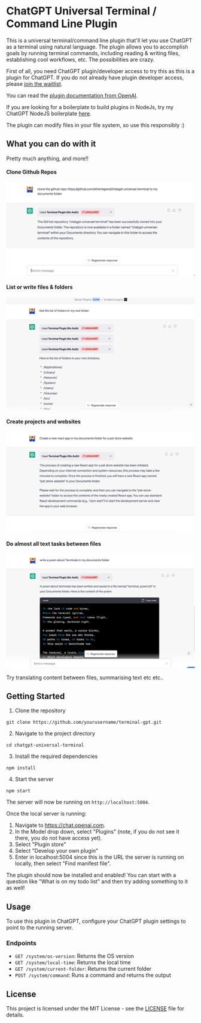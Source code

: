 # ChatGPT Universal Terminal / Command Line Plugin

This is a universal terminal/command line plugin that'll let you use ChatGPT as a terminal using natural language. The plugin allows you to accomplish goals by running terminal commands, including reading & writing files, establishing cool workflows, etc. The possibilities are crazy.

First of all, you need ChatGPT plugin/developer access to try this as this is a plugin for ChatGPT. If you do not already have plugin developer access, please [join the waitlist](https://openai.com/waitlist/plugins).

You can read the [plugin documentation from OpenAI](https://platform.openai.com/docs/plugins/).

If you are looking for a boilerplate to build plugins in NodeJs, try my ChatGPT NodeJS boilerplate [here](https://github.com/etherlegend/chatgpt-plugin-node-todo). 

The plugin can modify files in your file system, so use this responsibly :)

## What you can do with it

Pretty much anything, and more!! 

#### Clone Github Repos

![image Clone github repos](./images/Clone_Github_Repos.png)

#### List or write files & folders
![image Files](./images/List_Root_Folders.png)

#### Create projects and websites
![image Create](images/Create_React_Website.png)

#### Do almost all text tasks between files
![image Text](images/Write_Files.png)

Try translating content between files, summarising text etc etc..

## Getting Started

1. Clone the repository

```
git clone https://github.com/yourusername/terminal-gpt.git
```

2. Navigate to the project directory

```
cd chatgpt-universal-terminal
```

3. Install the required dependencies

```
npm install
```

4. Start the server

```
npm start
```

The server will now be running on `http://localhost:5004`.


Once the local server is running:

1. Navigate to https://chat.openai.com.
2. In the Model drop down, select "Plugins" (note, if you do not see it there, you do not have access yet).
3. Select "Plugin store"
4. Select "Develop your own plugin"
5. Enter in localhost:5004 since this is the URL the server is running on locally, then select "Find manifest file".

The plugin should now be installed and enabled! You can start with a question like "What is on my todo list" and then try adding something to it as well!


## Usage

To use this plugin in ChatGPT, configure your ChatGPT plugin settings to point to the running server.

### Endpoints

- `GET /system/os-version`: Returns the OS version
- `GET /system/local-time`: Returns the local time
- `GET /system/current-folder`: Returns the current folder
- `POST /system/command`: Runs a command and returns the output

## License

This project is licensed under the MIT License - see the [LICENSE](LICENSE) file for details.

